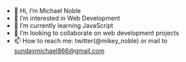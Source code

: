 - 👋 Hi, I’m Michael Noble
- 👀 I’m interested in Web Development
- 🌱 I’m currently learning JavaScript
- 💞️ I’m looking to collaborate on web development projects
- 📫 How to reach me: twitter(@mikey_noble) or mail to sundaymichael866@gmail.com

<!---
Engrnoble/Engrnoble is a ✨ special ✨ repository because its `README.md` (this file) appears on your GitHub profile.
You can click the Preview link to take a look at your changes.
--->
